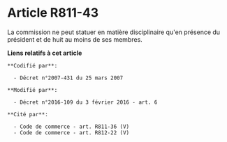 # Article R811-43

La commission ne peut statuer en matière disciplinaire qu'en présence du président et de huit au moins de ses membres.

**Liens relatifs à cet article**

	**Codifié par**:

	  - Décret n°2007-431 du 25 mars 2007

	**Modifié par**:

	  - Décret n°2016-109 du 3 février 2016 - art. 6

	**Cité par**:

	  - Code de commerce - art. R811-36 (V)
	  - Code de commerce - art. R812-22 (V)
